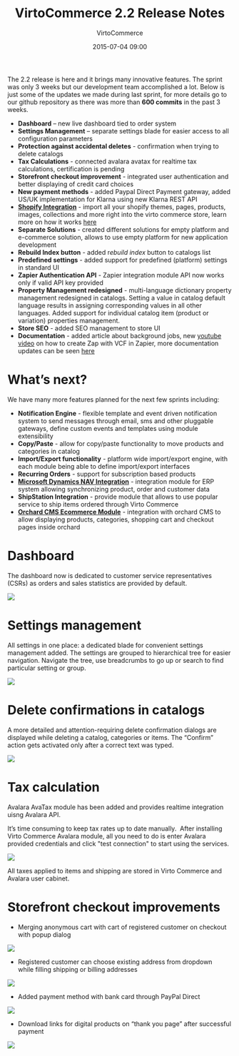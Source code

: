 ﻿---
author: VirtoCommerce
date: 2015-07-04 09:00
main-image: assets/images/blog/release-2-2-sunrise.jpg
permalink: blogs/news/virtocommerce-2-2-release-notes
tags: [Announcements, Architecture, asp.net, azure, enterprise ecommerce, features, microsoft cloud, open source, platform]
title: "VirtoCommerce 2.2 Release Notes"
published: Private
---
The 2.2 release is here and it brings many innovative features. The sprint was only 3 weeks but our development team accomplished a lot. Below is just some of the updates we made during last sprint, for more details go to our github repository as there was more than **600 commits** in the past 3 weeks.
<!--excerpt-->
* **Dashboard** – new live dashboard tied to order system
* **Settings Management** – separate settings blade for easier access to all configuration parameters
* **Protection against accidental deletes** - confirmation when trying to delete catalogs
* **Tax Calculations** - connected avalara avatax for realtime tax calculations, certification is pending
* **Storefront checkout improvement** - integrated user authentication and better displaying of credit card choices
* **New payment methods** - added Paypal Direct Payment gateway, added US/UK implementation for Klarna using new Klarna REST API
* **<a href="https://virtocommerce.com/features/shopify-migration" target="_blank">Shopify Integration</a>** - import all your shopify themes, pages, products, images, collections and more right into the virto commerce store, learn more on how it works <a href="https://virtocommerce.com/features/shopify-migration" target="_blank">here</a>
* **Separate Solutions** - created different solutions for empty platform and e-commerce solution, allows to use empty platform for new application development
* **Rebuild Index button** - added r*ebuild index* button to catalogs list
* **Predefined settings** - added support for predefined (platform) settings in standard UI
* **Zapier Authentication API** - Zapier integration module API now works only if valid API key provided
* **Property Management redesigned** - multi-language dictionary property management redesigned in catalogs. Setting a value in catalog default language results in assigning corresponding values in all other languages. Added support for individual catalog item (product or variation) properties management.
* **Store SEO** - added SEO management to store UI
* **Documentation** - added article about background jobs, new <a href="https://www.youtube.com/watch?v=2TORKsoj5Bw" target="_blank">youtube video</a> on how to create Zap with VCF in Zapier, more documentation updates can be seen <a href="http://docs.virtocommerce.com" target="_blank">here</a>

# What’s next?

We have many more features planned for the next few sprints including:

* **Notification Engine** - flexible template and event driven notification system to send messages through email, sms and other pluggable gateways, define custom events and templates using module extensibility
* **Copy/Paste** - allow for copy/paste functionality to move products and categories in catalog
* **Import/Export functionality** - platform wide import/export engine, with each module being able to define import/export interfaces
* **Recurring Orders** - support for subscription based products
* **<a href="https://virtocommerce.com/features/ecommerce-microsoft-dynamics-nav" target="_blank">Microsoft Dynamics NAV Integration</a>** - integration module for ERP system allowing synchronizing product, order and customer data
* **ShipStation Integration** - provide module that allows to use popular service to ship items ordered through Virto Commerce
* **<a href="https://virtocommerce.com/features/orchard-cms-ecommerce" target="_blank">Orchard CMS Ecommerce Module</a>** - integration with orchard CMS to allow displaying products, categories, shopping cart and checkout pages inside orchard

# Dashboard

The dashboard now is dedicated to customer service representatives (CSRs) as orders and sales statistics are provided by default.

![](assets/images/blog/pasted_image_0.png)

# Settings management

All settings in one place: a dedicated blade for convenient settings management added. The settings are grouped to hierarchical tree for easier navigation. Navigate the tree, use breadcrumbs to go up or search to find particular setting or group.

![](assets/images/blog/pasted_image_1.png)

# Delete confirmations in catalogs

A more detailed and attention-requiring delete confirmation dialogs are displayed while deleting a catalog, categories or items. The “Confirm” action gets activated only after a correct text was typed.

![](assets/images/blog/pasted_image_2.png)

# Tax calculation

Avalara AvaTax module has been added and provides realtime integration uisng Avalara API.

It’s time consuming to keep tax rates up to date manually.  After installing Virto Commerce Avalara module, all you need to do is enter Avalara provided credentials and click "test connection" to start using the services.

![](assets/images/blog/pasted_image_3.png)

All taxes applied to items and shipping are stored in Virto Commerce and Avalara user cabinet.

# Storefront checkout improvements

* Merging anonymous cart with cart of registered customer on checkout with popup dialog

![](assets/images/blog/base641a65d33f8199e417.png)

* Registered customer can choose existing address from dropdown while filling shipping or billing addresses

![](assets/images/blog/base643d11190c679bd248.png)

* Added payment method with bank card through PayPal Direct

![](assets/images/blog/base64673775ead581000.png)

* Download links for digital products on “thank you page” after successful payment

![](assets/images/blog/base642335c95f976b81e6.png)
